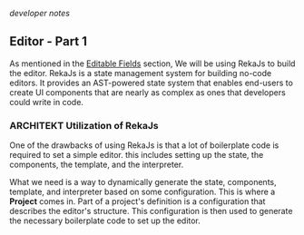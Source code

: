 *developer notes*
## Editor - Part 1
As mentioned in the [Editable Fields](./editableFields.md) section, We will be using RekaJs to build the editor. RekaJs is a state management system for building no-code editors. It provides an AST-powered state system that enables end-users to create UI components that are nearly as complex as ones that developers could write in code. 

### ARCHITEKT Utilization of RekaJs
One of the drawbacks of using RekaJs is that a lot of boilerplate code is required to set a simple editor. 
this includes setting up the state, the components, the template, and the interpreter.

What we need is a way to dynamically generate the state, components, template, and interpreter based on some configuration. This is where a **Project** comes in. Part of a project's definition is a configuration that describes the editor's structure. This configuration is then used to generate the necessary boilerplate code to set up the editor.



